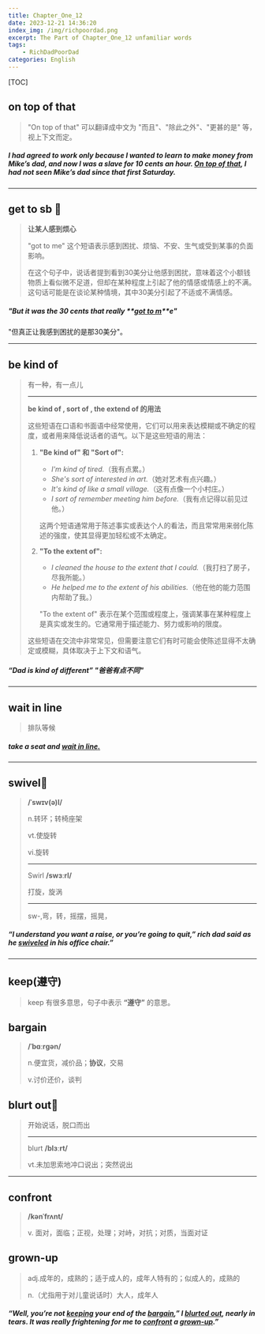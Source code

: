 ```yaml
---
title: Chapter_One_12
date: 2023-12-21 14:36:20
index_img: /img/richpoordad.png
excerpt: The Part of Chapter_One_12 unfamiliar words
tags: 
    - RichDadPoorDad
categories: English
---
```


[TOC]


## on top of that

> "On top of that" 可以翻译成中文为 "而且"、"除此之外"、"更甚的是" 等，视上下文而定。

##### I had agreed to work only because I wanted to learn to make money from Mike’s dad, and now I was a slave for 10 cents an hour. **<u>On top of that</u>**, I had not seen Mike’s dad since that first Saturday.

---

## get to sb 🚩

> **让某人感到烦心**
>
> "got to me" 这个短语表示感到困扰、烦恼、不安、生气或受到某事的负面影响。
>
> 在这个句子中，说话者提到看到30美分让他感到困扰，意味着这个小额钱物质上看似微不足道，但却在某种程度上引起了他的情感或情感上的不满。这句话可能是在谈论某种情境，其中30美分引起了不适或不满情感。

##### "But it was the 30 cents that really **<u>got to m</u>**e" 

"但真正让我感到困扰的是那30美分"。

---

## be kind of

> 有一种，有一点儿
>
> ---
>
> **be kind of , sort of , the extend of 的用法**
>
> 这些短语在口语和书面语中经常使用，它们可以用来表达模糊或不确定的程度，或者用来降低说话者的语气。以下是这些短语的用法：
>
> 1. **"Be kind of" 和 "Sort of":**
>    - *I'm kind of tired.*（我有点累。）
>    - *She's sort of interested in art.*（她对艺术有点兴趣。）
>    - *It's kind of like a small village.*（这有点像一个小村庄。）
>    - *I sort of remember meeting him before.*（我有点记得以前见过他。）
>
>    这两个短语通常用于陈述事实或表达个人的看法，而且常常用来弱化陈述的强度，使其显得更加轻松或不太确定。
>
> 2. **"To the extent of":**
>    - *I cleaned the house to the extent that I could.*（我打扫了房子，尽我所能。）
>    - *He helped me to the extent of his abilities.*（他在他的能力范围内帮助了我。）
>
>    "To the extent of" 表示在某个范围或程度上，强调某事在某种程度上是真实或发生的。它通常用于描述能力、努力或影响的限度。
>
> 这些短语在交流中非常常见，但需要注意它们有时可能会使陈述显得不太确定或模糊，具体取决于上下文和语气。

##### “Dad **is kind of** different” "爸爸有点不同"

---

## wait in line

> 排队等候

##### take a seat and <u>**wait in line**.</u>

---

## swivel🚩

> **/ˈswɪv(ə)l/**
>
> n.转环；转椅座架
>
> vt.使旋转
>
> vi.旋转
>
> ---
>
> Swirl **/swɜːrl/**
>
> 打旋，旋涡
>
> ---
>
>  sw-,弯，转，摇摆，摇晃，

##### “I understand you want a raise, or you’re going to quit,” rich dad said as he **<u>swiveled</u>** in his office chair.”

---

## keep(遵守)

> keep 有很多意思，句子中表示  **“遵守”**  的意思。

## bargain

> **/ˈbɑːrɡən/**
>
> n.便宜货，减价品；**协议**，交易
> 
>v.讨价还价，谈判

## blurt out🚩

> 开始说话，脱口而出
>
> ---
>
> blurt **/blɜːrt/**
>
> vt.未加思索地冲口说出；突然说出

---

## confront

> **/kənˈfrʌnt/**
>
> v. 面对，面临；正视，处理；对峙，对抗；对质，当面对证

## grown-up

> adj.成年的，成熟的；适于成人的，成年人特有的；似成人的，成熟的
>
> n.（尤指用于对儿童说话时）大人，成年人

##### “Well, you’re not **<u>keeping</u>** your end of the **<u>bargain</u>**,” I **<u>blurted out</u>**, nearly in tears. It was really frightening for me to **<u>confront</u>** a **<u>grown-up</u>**.”

